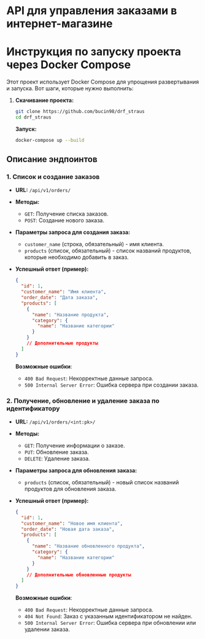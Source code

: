 # API для управления заказами в интернет-магазине

# Инструкция по запуску проекта через Docker Compose

Этот проект использует Docker Compose для упрощения развертывания и запуска. Вот шаги, которые нужно выполнить:

1. **Скачивание проекта:**
   ```bash
   git clone https://github.com/bucin98/drf_straus
   cd drf_straus
   ```
   **Запуск:**
   ```bash
   docker-compose up --build
   ```

## Описание эндпоинтов

### 1. Список и создание заказов

- **URL:** `/api/v1/orders/`

- **Методы:**
    - `GET`: Получение списка заказов.
    - `POST`: Создание нового заказа.

- **Параметры запроса для создания заказа:**
    - `customer_name` (строка, обязательный) - имя клиента.
    - `products` (список, обязательный) - список названий продуктов, которые необходимо добавить в заказ.

- **Успешный ответ (пример):**
  ```json
  {
    "id": 1,
    "customer_name": "Имя клиента",
    "order_date": "Дата заказа",
    "products": [
      {
        "name": "Название продукта",
        "category": {
          "name": "Название категории"
        }
      }
      // Дополнительные продукты
    ]
  }
   ```
  **Возможные ошибки**:
    - `400 Bad Request`: Некорректные данные запроса.
    - `500 Internal Server Error`: Ошибка сервера при создании заказа.

### 2. Получение, обновление и удаление заказа по идентификатору

- **URL:** `/api/v1/orders/<int:pk>/`

- **Методы:**
    - `GET`: Получение информации о заказе.
    - `PUT`: Обновление заказа.
    - `DELETE`: Удаление заказа.

- **Параметры запроса для обновления заказа:**
    - `products` (список, обязательный) - новый список названий продуктов для обновления заказа.

- **Успешный ответ (пример):**
  ```json
  {
    "id": 1,
    "customer_name": "Новое имя клиента",
    "order_date": "Новая дата заказа",
    "products": [
      {
        "name": "Название обновленного продукта",
        "category": {
          "name": "Название категории"
        }
      }
      // Дополнительные обновленные продукты
    ]
  }
  ```

  **Возможные ошибки**:
    - `400 Bad Request`: Некорректные данные запроса.
    - `404 Not Found`: Заказ с указанным идентификатором не найден.
    - `500 Internal Server Error`: Ошибка сервера при обновлении или удалении заказа.